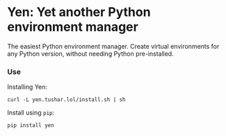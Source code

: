 # Yen: Yet another Python environment manager

The easiest Python environment manager. Create virtual environments for any Python version, without needing Python pre-installed.

### Use

Installing Yen:
```shell
curl -L yen.tushar.lol/install.sh | sh
```

Install using `pip`:
```shell
pip install yen
```
